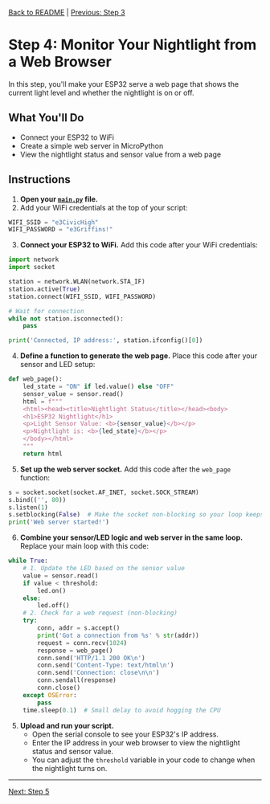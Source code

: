 [Back to README](../README.md) | [Previous: Step 3](step3.md)

# Step 4: Monitor Your Nightlight from a Web Browser

In this step, you'll make your ESP32 serve a web page that shows the current light level and whether the nightlight is on or off.

## What You'll Do
- Connect your ESP32 to WiFi
- Create a simple web server in MicroPython
- View the nightlight status and sensor value from a web page

## Instructions

1. **Open your [`main.py`](../my_nightlight/main.py) file.**
2. Add your WiFi credentials at the top of your script:

```python
WIFI_SSID = "e3CivicHigh"
WIFI_PASSWORD = "e3Griffins!"
```

3. **Connect your ESP32 to WiFi.** Add this code after your WiFi credentials:

```python
import network
import socket

station = network.WLAN(network.STA_IF)
station.active(True)
station.connect(WIFI_SSID, WIFI_PASSWORD)

# Wait for connection
while not station.isconnected():
    pass

print('Connected, IP address:', station.ifconfig()[0])
```

4. **Define a function to generate the web page.** Place this code after your sensor and LED setup:

```python
def web_page():
    led_state = "ON" if led.value() else "OFF"
    sensor_value = sensor.read()
    html = f"""
    <html><head><title>Nightlight Status</title></head><body>
    <h1>ESP32 Nightlight</h1>
    <p>Light Sensor Value: <b>{sensor_value}</b></p>
    <p>Nightlight is: <b>{led_state}</b></p>
    </body></html>
    """
    return html
```


5. **Set up the web server socket.** Add this code after the `web_page` function:

```python
s = socket.socket(socket.AF_INET, socket.SOCK_STREAM)
s.bind(('', 80))
s.listen(1)
s.setblocking(False)  # Make the socket non-blocking so your loop keeps running
print('Web server started!')
```

6. **Combine your sensor/LED logic and web server in the same loop.** Replace your main loop with this code:

```python
while True:
    # 1. Update the LED based on the sensor value
    value = sensor.read()
    if value < threshold:
        led.on()
    else:
        led.off()
    # 2. Check for a web request (non-blocking)
    try:
        conn, addr = s.accept()
        print('Got a connection from %s' % str(addr))
        request = conn.recv(1024)
        response = web_page()
        conn.send('HTTP/1.1 200 OK\n')
        conn.send('Content-Type: text/html\n')
        conn.send('Connection: close\n\n')
        conn.sendall(response)
        conn.close()
    except OSError:
        pass
    time.sleep(0.1)  # Small delay to avoid hogging the CPU
```

5. **Upload and run your script.**
   - Open the serial console to see your ESP32's IP address.
   - Enter the IP address in your web browser to view the nightlight status and sensor value.
   - You can adjust the `threshold` variable in your code to change when the nightlight turns on.

---

[Next: Step 5](step5.md)